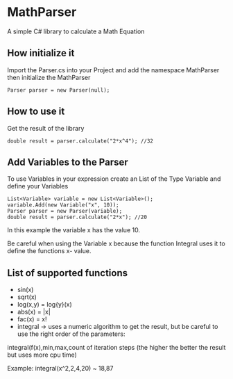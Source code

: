 # MathParser
A simple C# library to calculate a Math Equation

## How initialize it
Import the Parser.cs into your Project and add the namespace MathParser then initialize the MathParser

```
Parser parser = new Parser(null);
```

## How to use it
Get the result of the library
```
double result = parser.calculate("2*x^4"); //32
```

## Add Variables to the Parser
To use Variables in your expression create an List of the Type Variable and define your Variables
```
List<Variable> variable = new List<Variable>();
variable.Add(new Variable("x", 10));
Parser parser = new Parser(variable);
double result = parser.calculate("2*x"); //20
```
In this example the variable x has the value 10.

Be careful when using the Variable x because the function Integral uses it to define the functions x- value.

## List of supported functions
- sin(x)
- sqrt(x)
- log(x,y) = log{y}(x)
- abs(x) = |x|
- fac(x) = x!
- integral -> uses a numeric algorithm to get the result, but
be careful to use the right order of the parameters:

integral(f(x),min,max,count of iteration steps (the higher the better the result but uses more cpu time)

Example: integral(x^2,2,4,20) ~ 18,87
